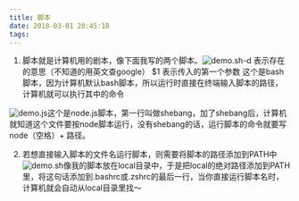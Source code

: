 ```yaml
---
title: 脚本
date: 2018-03-01 20:45:18
tags:
---
```

1. 脚本就是计算机用的剧本，像下面我写的两个脚本。![demo.sh](/images/demo.sh.png)-d 表示存在的意思（不知道的用英文查google）
$1 表示传入的第一个参数
这个是bash脚本，因为计算机默认bash脚本，所以运行时直接在终端输入脚本的路径，计算机就可以执行其中的命令

![demo.js](/images/demo.js.png)这个是node.js脚本，第一行叫做shebang，加了shebang后，计算机就知道这个文件要按node脚本运行，没有shebang的话，运行脚本的命令就要写node（空格）+ 路径。

2. 若想直接输入脚本的文件名运行脚本，则需要将脚本的路径添加到PATH中![demo.sh](/images/demo.sh.png)像我的脚本放在local目录中，于是把local的绝对路径添加到PATH里，将这句话添加到.bashrc或.zshrc的最后一行，当你直接运行脚本名时，计算机就会自动从local目录里找～